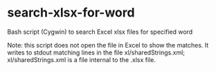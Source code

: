 # search-xlsx-for-word
Bash script (Cygwin) to search Excel xlsx files for specified word

Note: this script does not open the file in Excel to show the matches.
  It writes to stdout matching lines in the file xl/sharedStrings.xml;
  xl/sharedStrings.xml is a file internal to the .xlsx file.
  
